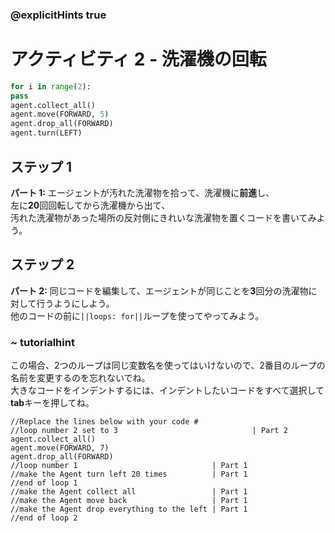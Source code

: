 ### @explicitHints true
# アクティビティ 2 - 洗濯機の回転

```python
for i in range(2):
pass
agent.collect_all()
agent.move(FORWARD, 5)
agent.drop_all(FORWARD)
agent.turn(LEFT)

```

## ステップ 1
**パート 1:** エージェントが汚れた洗濯物を拾って、洗濯機に**前進**し、<br>
左に**20**回回転してから洗濯機から出て、<br>
汚れた洗濯物があった場所の反対側にきれいな洗濯物を置くコードを書いてみよう。

## ステップ 2
**パート 2:** 同じコードを編集して、エージェントが同じことを**3**回分の洗濯物に対して行うようにしよう。<br>
他のコードの前に`||loops: for||`ループを使ってやってみよう。

### ~ tutorialhint 
この場合、2つのループは同じ変数名を使ってはいけないので、2番目のループの名前を変更するのを忘れないでね。<br>
大きなコードをインデントするには、インデントしたいコードをすべて選択して**tab**キーを押してね。 

```template
//Replace the lines below with your code #    
//loop number 2 set to 3                              | Part 2
agent.collect_all()
agent.move(FORWARD, 7)
agent.drop_all(FORWARD)
//loop number 1                              | Part 1
//make the Agent turn left 20 times          | Part 1 
//end of loop 1
//make the Agent collect all                 | Part 1          
//make the Agent move back                   | Part 1
//make the Agent drop everything to the left | Part 1
//end of loop 2
```
